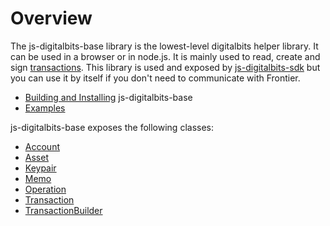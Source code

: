 # Overview

The js-digitalbits-base library is the lowest-level digitalbits helper library. It can be used in a browser or in node.js. It is mainly used to read, create and
sign [transactions](https://github.com/xdbfoundation/docs/blob/master/guides/concepts/transactions.md). This library is used and exposed by
[js-digitalbits-sdk](https://github.com/xdbfoundation/js-digitalbits-sdk) but you can use it by itself if you don't need to communicate with Frontier.

- [Building and Installing](https://github.com/xdbfoundation/js-digitalbits-base#readme) js-digitalbits-base
- [Examples](https://github.com/xdbfoundation/js-digitalbits-sdk/blob/master/docs/reference/examples.md)

js-digitalbits-base exposes the following classes:
- [Account](https://github.com/xdbfoundation/js-digitalbits-base/blob/master/src/account.js)
- [Asset](https://github.com/xdbfoundation/js-digitalbits-base/blob/master/src/asset.js)
- [Keypair](https://github.com/xdbfoundation/js-digitalbits-base/blob/master/src/keypair.js)
- [Memo](https://github.com/xdbfoundation/js-digitalbits-base/blob/master/src/memo.js)
- [Operation](https://github.com/xdbfoundation/js-digitalbits-base/blob/master/src/operation.js)
- [Transaction](https://github.com/xdbfoundation/js-digitalbits-base/blob/master/src/transaction.js)
- [TransactionBuilder](https://github.com/xdbfoundation/js-digitalbits-base/blob/master/src/transaction_builder.js)









